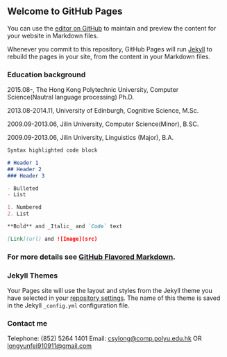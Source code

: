 ## Welcome to GitHub Pages

You can use the [editor on GitHub](https://github.com/MarkLongPoly/MarkLongPoly.github.io/edit/master/index.md) to maintain and preview the content for your website in Markdown files.

Whenever you commit to this repository, GitHub Pages will run [Jekyll](https://jekyllrb.com/) to rebuild the pages in your site, from the content in your Markdown files.

### Education background

2015.08-,	              The Hong Kong Polytechnic University,	Computer Science(Nautral language processing)	            Ph.D. 

2013.08-2014.11, 	University of Edinburgh,	              Cognitive Science,	            M.Sc.

2009.09-2013.06, 	Jilin University,                     Computer Science(Minor),	         B.SC.

2009.09-2013.06, 	Jilin University,	                    Linguistics (Major),              B.A. 



```markdown
Syntax highlighted code block

# Header 1
## Header 2
### Header 3

- Bulleted
- List

1. Numbered
2. List

**Bold** and _Italic_ and `Code` text

[Link](url) and ![Image](src)
```

### For more details see [GitHub Flavored Markdown](https://guides.github.com/features/mastering-markdown/).

### Jekyll Themes

Your Pages site will use the layout and styles from the Jekyll theme you have selected in your [repository settings](https://github.com/MarkLongPoly/MarkLongPoly.github.io/settings). The name of this theme is saved in the Jekyll `_config.yml` configuration file.

### Contact me
Telephone: (852) 5264 1401
Email: csylong@comp.polyu.edu.hk OR longyunfei910911@gmail.com
